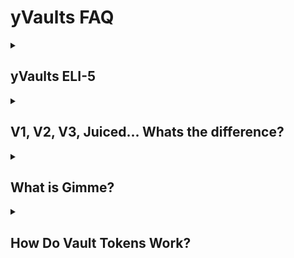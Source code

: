 # yVaults FAQ

<details className="customFaqDetails">

  <summary>

## yVaults ELI-5
  
  </summary>

Yearn Vaults are contracts on the Ethereum blockchain—and the layer2 networks that sit atop it. They allow you to deposit cryptocurrency tokens you own and earn interest on them. When you deposit, your tokens are combined with other depositors' tokens and directed toward interest earning opportunities. How and which opportunities are chosen depends on the *Strategies* used by the vault. You receive a receipt token (aka a Vault Token) that can be used to retrieve your original deposit plus any interest earned.
</details>

<details className="customFaqDetails">

  <summary>

## V1, V2, V3, Juiced... Whats the difference?

  </summary>

So many options! But don't worry, it isn't so complicated.

- V3 are the newest vaults. They are probably your best bet unless you can't find what you are looking for.
- V2 are older vaults, but are still used for Curve and Curve-based pools like Velodrome and Aerodrome.
- V1 vaults are the OG and not supported so you shouldn't even see them anywhere. If you do, or if you need to access funds deposited during defi summer, hop in the discord and let us know. Someone there can help you out. Discord link is above under "Community".
- Juiced Vaults are vaults built to use Ajna, which is a new lending and borrowing protocol. They have their own [front-end](https://juiced.yearn.fi/) and [docs](https://docs.juiced.app/) so check those out. One thing to be aware of is that since Ajna is a lending platform, you may not be able to withdraw funds immediately if there is high borrowing demand.

</details>

<details className="customFaqDetails">

  <summary>

## What is Gimme?

  </summary>

[Gimme](https://gimme.mom/) is a new, easy-to-use front-end focused on making Yearn super simple. It currently supports Polygon and Base Vaults and will roll out other L2s soon. You can easily zap right into Yearn's single asset V3 vaults and start earning fast!

</details>

<details className="customFaqDetails">

  <summary>

## How Do Vault Tokens Work?

  </summary>

[yVault Tokens](https://docs.yearn.fi/resources/defi-glossary#ytoken) are like a deposit receipt. They represent a user's share of the yVault that they are participating in.

**For example**, if you deposit YFI in a yVault you will receive yvYFI in return. yvYFI would be the yVault Token.

If your yVault generates profit, the share price of your yVault tokens will increase. This happens because more underlying tokens are in the yVault to redeem upon withdrawal.

![image](https://i.imgur.com/3zkSnoE.png)
![image](https://i.imgur.com/yrGEVCr.png)

Once a user's assets are withdrawn from the yVault, their yVault Token will be burned. yVault Tokens are [ERC-20](https://ethereum.org/en/developers/docs/standards/tokens/erc-20/), meaning they can be transferred and traded as any other common Ethereum token.

The vault tokens have evolved between v1, v2, and v3, here are a couple of main differences:

### V1 yVault Tokens

- Each vault contract can use only 1 yield strategy contract.
- Vault tokens are prefixed with a leading `y`, so a v1 vault for USDC gives the user yUSDC.

### V2 yVault Tokens

- Each vault contract can use up to 20 yield strategy contracts.
- Vault tokens are prefixed with `yv`, so a v2 vault for USDC gives the user yvUSDC.

### V3 yVault Tokens

- All V3 vaults are [ERC-4626](https://ethereum.org/en/developers/docs/standards/tokens/erc-4626/) compliant.
- Vaults can be either [multi-strategy](https://docs.yearn.fi/developers/v3/overview#definitions) or [single-strategy (Tokenized Strategy)](https://docs.yearn.fi/developers/v3/overview#definitions).
- Multi-strategy vaults tokens are prefixed with `yv` and appended with a ["category"](https://docs.yearn.fi/developers/v3/integrating_v3#category), so a v3 vault for USDC with a category type of `1` gives the user `yvUSDC-1`.
- Single strategy vaults are prefixed with `ys`, so a v3 single strategy vault gives the user `ysUSDC`.

</details>
